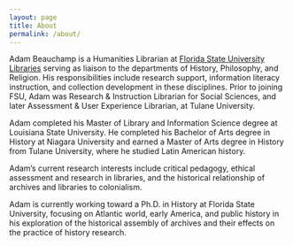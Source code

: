 ```yaml
---
layout: page
title: About
permalink: /about/
---
```


Adam Beauchamp is a Humanities Librarian at [Florida State University Libraries](https://www.lib.fsu.edu//) serving as liaison to the departments of History, Philosophy, and Religion. His responsibilities include research support, information literacy instruction, and collection development in these disciplines. Prior to joining FSU, Adam was Research & Instruction Librarian for Social Sciences, and later Assessment & User Experience Librarian, at Tulane University. 

Adam completed his Master of Library and Information Science degree at Louisiana State University. He completed his Bachelor of Arts degree in History at Niagara University and earned a Master of Arts degree in History from Tulane University, where he studied Latin American history. 

Adam’s current research interests include critical pedagogy, ethical assessment and research in libraries, and the historical relationship of archives and libraries to colonialism.

Adam is currently working toward a Ph.D. in History at Florida State University, focusing on Atlantic world, early America, and public history in his exploration of the historical assembly of archives and their effects on the practice of history research.
